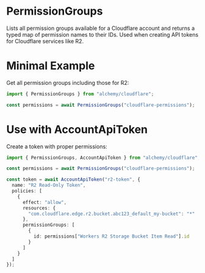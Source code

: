 # PermissionGroups

Lists all permission groups available for a Cloudflare account and returns a typed map of permission names to their IDs. Used when creating API tokens for Cloudflare services like R2.

# Minimal Example

Get all permission groups including those for R2:

```ts
import { PermissionGroups } from "alchemy/cloudflare";

const permissions = await PermissionGroups("cloudflare-permissions");
```

# Use with AccountApiToken

Create a token with proper permissions:

```ts
import { PermissionGroups, AccountApiToken } from "alchemy/cloudflare";

const permissions = await PermissionGroups("cloudflare-permissions");

const token = await AccountApiToken("r2-token", {
  name: "R2 Read-Only Token",
  policies: [
    {
      effect: "allow", 
      resources: {
        "com.cloudflare.edge.r2.bucket.abc123_default_my-bucket": "*"
      },
      permissionGroups: [
        {
          id: permissions["Workers R2 Storage Bucket Item Read"].id
        }
      ]
    }
  ]
});
```